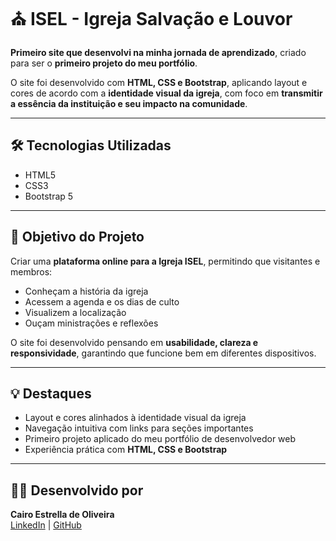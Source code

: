 # ⛪ ISEL - Igreja Salvação e Louvor

**Primeiro site que desenvolvi na minha jornada de aprendizado**, criado para ser o **primeiro projeto do meu portfólio**.  

O site foi desenvolvido com **HTML, CSS e Bootstrap**, aplicando layout e cores de acordo com a **identidade visual da igreja**, com foco em **transmitir a essência da instituição e seu impacto na comunidade**.

---

## 🛠️ Tecnologias Utilizadas
- HTML5  
- CSS3  
- Bootstrap 5  

---

## 🎯 Objetivo do Projeto
Criar uma **plataforma online para a Igreja ISEL**, permitindo que visitantes e membros:
- Conheçam a história da igreja  
- Acessem a agenda e os dias de culto  
- Visualizem a localização  
- Ouçam ministrações e reflexões  

O site foi desenvolvido pensando em **usabilidade, clareza e responsividade**, garantindo que funcione bem em diferentes dispositivos.

---

## 💡 Destaques
- Layout e cores alinhados à identidade visual da igreja  
- Navegação intuitiva com links para seções importantes  
- Primeiro projeto aplicado do meu portfólio de desenvolvedor web  
- Experiência prática com **HTML, CSS e Bootstrap**  

---

## 👨‍💻 Desenvolvido por
**Cairo Estrella de Oliveira**  
[LinkedIn](https://www.linkedin.com/in/cairo-estrella-de-oliveira-167a57100/) | [GitHub](https://github.com/Cairooo)
